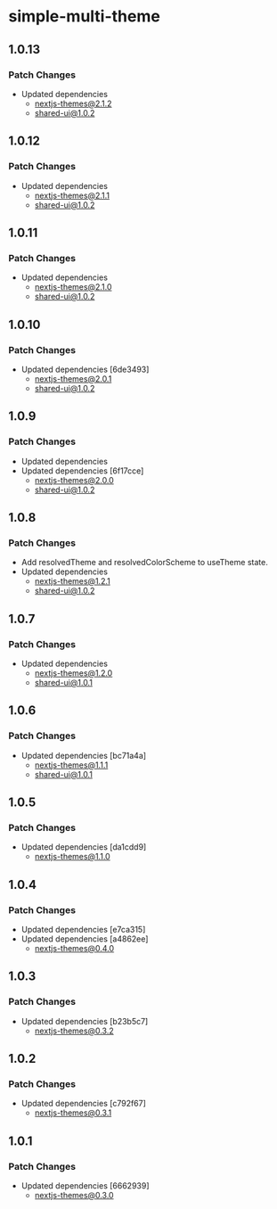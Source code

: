 # simple-multi-theme

## 1.0.13

### Patch Changes

- Updated dependencies
  - nextjs-themes@2.1.2
  - shared-ui@1.0.2

## 1.0.12

### Patch Changes

- Updated dependencies
  - nextjs-themes@2.1.1
  - shared-ui@1.0.2

## 1.0.11

### Patch Changes

- Updated dependencies
  - nextjs-themes@2.1.0
  - shared-ui@1.0.2

## 1.0.10

### Patch Changes

- Updated dependencies [6de3493]
  - nextjs-themes@2.0.1
  - shared-ui@1.0.2

## 1.0.9

### Patch Changes

- Updated dependencies
- Updated dependencies [6f17cce]
  - nextjs-themes@2.0.0
  - shared-ui@1.0.2

## 1.0.8

### Patch Changes

- Add resolvedTheme and resolvedColorScheme to useTheme state.
- Updated dependencies
  - nextjs-themes@1.2.1
  - shared-ui@1.0.2

## 1.0.7

### Patch Changes

- Updated dependencies
  - nextjs-themes@1.2.0
  - shared-ui@1.0.1

## 1.0.6

### Patch Changes

- Updated dependencies [bc71a4a]
  - nextjs-themes@1.1.1
  - shared-ui@1.0.1

## 1.0.5

### Patch Changes

- Updated dependencies [da1cdd9]
  - nextjs-themes@1.1.0

## 1.0.4

### Patch Changes

- Updated dependencies [e7ca315]
- Updated dependencies [a4862ee]
  - nextjs-themes@0.4.0

## 1.0.3

### Patch Changes

- Updated dependencies [b23b5c7]
  - nextjs-themes@0.3.2

## 1.0.2

### Patch Changes

- Updated dependencies [c792f67]
  - nextjs-themes@0.3.1

## 1.0.1

### Patch Changes

- Updated dependencies [6662939]
  - nextjs-themes@0.3.0
